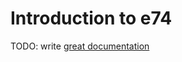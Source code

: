 # Introduction to e74

TODO: write [great documentation](http://jacobian.org/writing/what-to-write/)
